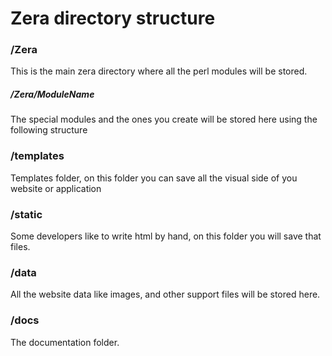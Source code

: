 # Zera directory structure


### /Zera
This is the main zera directory where all the perl modules will be stored.

##### /Zera/ModuleName
The special modules and the ones you create will be stored here using the following structure

### /templates
Templates folder, on this folder you can save all the visual side of you website or application


### /static
Some developers like to write html by hand, on this folder you will save that files.

### /data
All the website data like images, and other support files will be stored here.

### /docs
The documentation folder.
